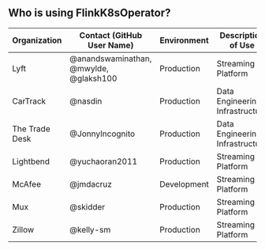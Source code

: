 ## Who is using FlinkK8sOperator?

| Organization | Contact (GitHub User Name) | Environment | Description of Use |
| ------------- | ------------- | ------------- | ------------- |
| Lyft | @anandswaminathan, @mwylde, @glaksh100 | Production | Streaming Platform |
| CarTrack | @nasdin | Production | Data Engineering Infrastructure |
| The Trade Desk | @JonnyIncognito | Production | Data Engineering Infrastructure |
| Lightbend | @yuchaoran2011 | Production | Streaming Platform |
| McAfee | @jmdacruz | Development | Streaming Platform |
| Mux | @skidder | Production | Streaming Platform |
| Zillow | @kelly-sm | Production | Streaming Platform |
